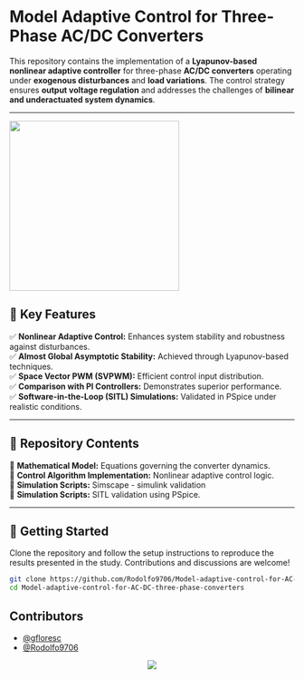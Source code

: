 # Model Adaptive Control for Three-Phase AC/DC Converters  

This repository contains the implementation of a **Lyapunov-based nonlinear adaptive controller** for three-phase **AC/DC converters** operating under **exogenous disturbances** and **load variations**. The control strategy ensures **output voltage regulation** and addresses the challenges of **bilinear and underactuated system dynamics**.  

---
<img src="https://github.com/user-attachments/assets/07255de5-8e7a-478f-8c10-1338df31746a" width="300">

## 🚀 Key Features  
✅ **Nonlinear Adaptive Control:** Enhances system stability and robustness against disturbances.  
✅ **Almost Global Asymptotic Stability:** Achieved through Lyapunov-based techniques.  
✅ **Space Vector PWM (SVPWM):** Efficient control input distribution.  
✅ **Comparison with PI Controllers:** Demonstrates superior performance.  
✅ **Software-in-the-Loop (SITL) Simulations:** Validated in PSpice under realistic conditions.  

---

## 📂 Repository Contents  
📌 **Mathematical Model:** Equations governing the converter dynamics.  
📌 **Control Algorithm Implementation:** Nonlinear adaptive control logic.   
📌 **Simulation Scripts:** Simscape - simulink validation  
📌 **Simulation Scripts:** SITL validation using PSpice.  


---

## 🔧 Getting Started  
Clone the repository and follow the setup instructions to reproduce the results presented in the study. Contributions and discussions are welcome!  

```bash
git clone https://github.com/Rodolfo9706/Model-adaptive-control-for-AC-DC-three-phase-converters.git
cd Model-adaptive-control-for-AC-DC-three-phase-converters
 ```
## Contributors  
- [@gfloresc](https://github.com/gfloresc)
- [@Rodolfo9706](https://github.com/Rodolfo9706)

<p align="center">
  <a href="https://github.com/Rodolfo9796/Buck-boost-controllers/graphs/contributors">
    <img src="https://contrib.rocks/image?repo=Rodolfo9706/Buck-boost-controllers" />
  </a>
</p>

